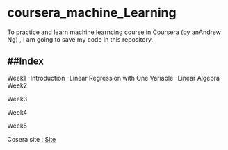 # coursera_machine_Learning

To practice and learn machine learncing course in Coursera (by anAndrew Ng) 
, I am going to save my code in this repository.


##Index
-------------
  Week1
    -Introduction
    -Linear Regression with One Variable
    -Linear Algebra
  Week2
    
  Week3
    
  Week4
    
  Week5
    
  
  



Cosera site : [Site](https://www.coursera.org/learn/machine-learning/home/info)
